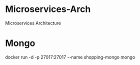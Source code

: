 # Microservices-Arch
Microservices Architecture

# Mongo
docker run -d -p 27017:27017 --name shopping-mongo mongo
